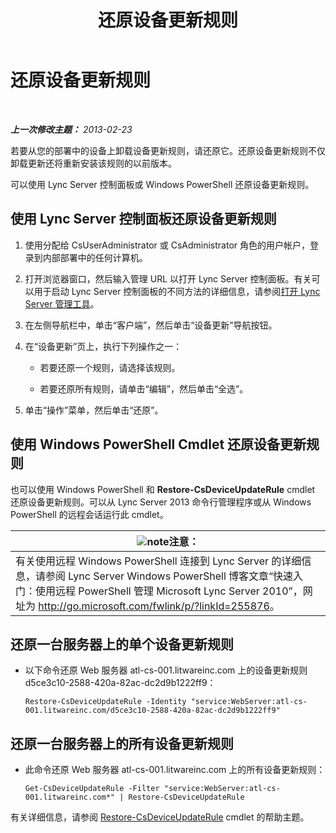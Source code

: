 ﻿---
title: 还原设备更新规则
TOCTitle: 还原设备更新规则
ms:assetid: ac490baf-c7a0-48d9-8fd0-ba5729489341
ms:mtpsurl: https://technet.microsoft.com/zh-cn/library/JJ994061(v=OCS.15)
ms:contentKeyID: 52061108
ms.date: 05/19/2016
mtps_version: v=OCS.15
ms.translationtype: HT
---

# 还原设备更新规则

 

_**上一次修改主题：** 2013-02-23_

若要从您的部署中的设备上卸载设备更新规则，请还原它。还原设备更新规则不仅卸载更新还将重新安装该规则的以前版本。

可以使用 Lync Server 控制面板或 Windows PowerShell 还原设备更新规则。

## 使用 Lync Server 控制面板还原设备更新规则

1.  使用分配给 CsUserAdministrator 或 CsAdministrator 角色的用户帐户，登录到内部部署中的任何计算机。

2.  打开浏览器窗口，然后输入管理 URL 以打开 Lync Server 控制面板。有关可以用于启动 Lync Server 控制面板的不同方法的详细信息，请参阅[打开 Lync Server 管理工具](lync-server-2013-open-lync-server-administrative-tools.md)。

3.  在左侧导航栏中，单击“客户端”，然后单击“设备更新”导航按钮。

4.  在“设备更新”页上，执行下列操作之一：
    
      - 若要还原一个规则，请选择该规则。
    
      - 若要还原所有规则，请单击“编辑”，然后单击“全选”。

5.  单击“操作”菜单，然后单击“还原”。

## 使用 Windows PowerShell Cmdlet 还原设备更新规则

也可以使用 Windows PowerShell 和 **Restore-CsDeviceUpdateRule** cmdlet 还原设备更新规则。可以从 Lync Server 2013 命令行管理程序或从 Windows PowerShell 的远程会话运行此 cmdlet。

<table>
<thead>
<tr class="header">
<th><img src="images/Dn783119.note(OCS.15).gif" title="note" alt="note" />注意：</th>
</tr>
</thead>
<tbody>
<tr class="odd">
<td>有关使用远程 Windows PowerShell 连接到 Lync Server 的详细信息，请参阅 Lync Server Windows PowerShell 博客文章“快速入门：使用远程 PowerShell 管理 Microsoft Lync Server 2010”，网址为 <a href="http://go.microsoft.com/fwlink/p/?linkid=255876">http://go.microsoft.com/fwlink/p/?linkId=255876</a>。</td>
</tr>
</tbody>
</table>


## 还原一台服务器上的单个设备更新规则

  - 以下命令还原 Web 服务器 atl-cs-001.litwareinc.com 上的设备更新规则 d5ce3c10-2588-420a-82ac-dc2d9b1222ff9：
    
        Restore-CsDeviceUpdateRule -Identity "service:WebServer:atl-cs-001.litwareinc.com/d5ce3c10-2588-420a-82ac-dc2d9b1222ff9"

## 还原一台服务器上的所有设备更新规则

  - 此命令还原 Web 服务器 atl-cs-001.litwareinc.com 上的所有设备更新规则：
    
        Get-CsDeviceUpdateRule -Filter "service:WebServer:atl-cs-001.litwareinc.com*" | Restore-CsDeviceUpdateRule

有关详细信息，请参阅 [Restore-CsDeviceUpdateRule](https://docs.microsoft.com/en-us/powershell/module/skype/Restore-CsDeviceUpdateRule) cmdlet 的帮助主题。

